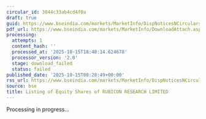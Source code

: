 ```yaml
---
circular_id: 3044c33ab4cd4f0a
draft: true
guid: https://www.bseindia.com/markets/MarketInfo/DispNoticesNCirculars.aspx?Noticeid={83862A48-D2E6-4113-ABB3-AAD40FC2532F}&noticeno=20251015-5&dt=10/15/2025&icount=5&totcount=50&flag=0
pdf_url: https://www.bseindia.com/markets/MarketInfo/DownloadAttach.aspx?id=20251015-5&attachedId=
processing:
  attempts: 1
  content_hash: ''
  processed_at: '2025-10-15T18:48:14.624678'
  processor_version: '2.0'
  stage: download_failed
  status: failed
published_date: '2025-10-15T08:28:49+00:00'
rss_url: https://www.bseindia.com/markets/MarketInfo/DispNoticesNCirculars.aspx?Noticeid={83862A48-D2E6-4113-ABB3-AAD40FC2532F}&noticeno=20251015-5&dt=10/15/2025&icount=5&totcount=50&flag=0
source: bse
title: Listing of Equity Shares of RUBICON RESEARCH LIMITED
---
```


Processing in progress...